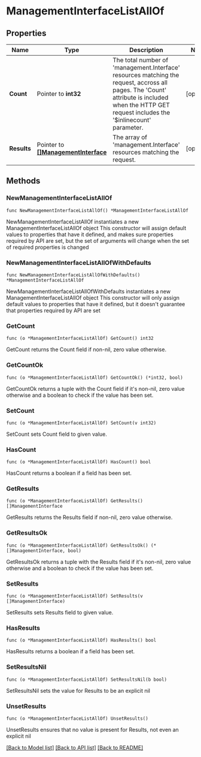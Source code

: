 # ManagementInterfaceListAllOf

## Properties

Name | Type | Description | Notes
------------ | ------------- | ------------- | -------------
**Count** | Pointer to **int32** | The total number of &#39;management.Interface&#39; resources matching the request, accross all pages. The &#39;Count&#39; attribute is included when the HTTP GET request includes the &#39;$inlinecount&#39; parameter. | [optional] 
**Results** | Pointer to [**[]ManagementInterface**](ManagementInterface.md) | The array of &#39;management.Interface&#39; resources matching the request. | [optional] 

## Methods

### NewManagementInterfaceListAllOf

`func NewManagementInterfaceListAllOf() *ManagementInterfaceListAllOf`

NewManagementInterfaceListAllOf instantiates a new ManagementInterfaceListAllOf object
This constructor will assign default values to properties that have it defined,
and makes sure properties required by API are set, but the set of arguments
will change when the set of required properties is changed

### NewManagementInterfaceListAllOfWithDefaults

`func NewManagementInterfaceListAllOfWithDefaults() *ManagementInterfaceListAllOf`

NewManagementInterfaceListAllOfWithDefaults instantiates a new ManagementInterfaceListAllOf object
This constructor will only assign default values to properties that have it defined,
but it doesn't guarantee that properties required by API are set

### GetCount

`func (o *ManagementInterfaceListAllOf) GetCount() int32`

GetCount returns the Count field if non-nil, zero value otherwise.

### GetCountOk

`func (o *ManagementInterfaceListAllOf) GetCountOk() (*int32, bool)`

GetCountOk returns a tuple with the Count field if it's non-nil, zero value otherwise
and a boolean to check if the value has been set.

### SetCount

`func (o *ManagementInterfaceListAllOf) SetCount(v int32)`

SetCount sets Count field to given value.

### HasCount

`func (o *ManagementInterfaceListAllOf) HasCount() bool`

HasCount returns a boolean if a field has been set.

### GetResults

`func (o *ManagementInterfaceListAllOf) GetResults() []ManagementInterface`

GetResults returns the Results field if non-nil, zero value otherwise.

### GetResultsOk

`func (o *ManagementInterfaceListAllOf) GetResultsOk() (*[]ManagementInterface, bool)`

GetResultsOk returns a tuple with the Results field if it's non-nil, zero value otherwise
and a boolean to check if the value has been set.

### SetResults

`func (o *ManagementInterfaceListAllOf) SetResults(v []ManagementInterface)`

SetResults sets Results field to given value.

### HasResults

`func (o *ManagementInterfaceListAllOf) HasResults() bool`

HasResults returns a boolean if a field has been set.

### SetResultsNil

`func (o *ManagementInterfaceListAllOf) SetResultsNil(b bool)`

 SetResultsNil sets the value for Results to be an explicit nil

### UnsetResults
`func (o *ManagementInterfaceListAllOf) UnsetResults()`

UnsetResults ensures that no value is present for Results, not even an explicit nil

[[Back to Model list]](../README.md#documentation-for-models) [[Back to API list]](../README.md#documentation-for-api-endpoints) [[Back to README]](../README.md)


